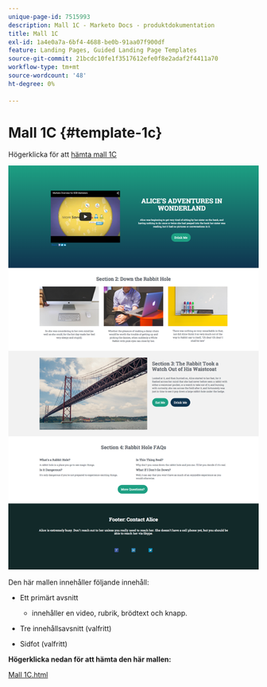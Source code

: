 ```yaml
---
unique-page-id: 7515993
description: Mall 1C - Marketo Docs - produktdokumentation
title: Mall 1C
exl-id: 1a4e0a7a-6bf4-4688-be0b-91aa07f900df
feature: Landing Pages, Guided Landing Page Templates
source-git-commit: 21bcdc10fe1f3517612efe0f8e2adaf2f4411a70
workflow-type: tm+mt
source-wordcount: '48'
ht-degree: 0%

---
```


# Mall 1C {#template-1c}

Högerklicka för att [hämta mall 1C](https://experienceleague.adobe.com/landing/marketo/lp-templates/template-1c.html?lang=sv-SE)

![](assets/image2015-5-28-13-3a18-3a56.png)

Den här mallen innehåller följande innehåll:

* Ett primärt avsnitt

   * innehåller en video, rubrik, brödtext och knapp.

* Tre innehållsavsnitt (valfritt)
* Sidfot (valfritt)

**Högerklicka nedan för att hämta den här mallen:**

[Mall 1C.html](https://experienceleague.adobe.com/landing/marketo/lp-templates/template-1c.html?lang=sv-SE)
